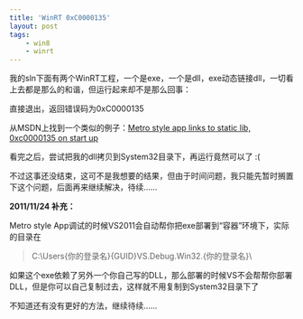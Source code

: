 ```yaml
---
title: 'WinRT 0xC0000135'
layout: post
tags:
    - win8
    - winrt
---
```


我的sln下面有两个WinRT工程，一个是exe，一个是dll，exe动态链接dll，一切看上去都是那么的和谐，但运行起来却不是那么回事：  

直接退出，返回错误码为0xC0000135

从MSDN上找到一个类似的例子：[Metro style app links to static lib, 0xc0000135 on start up](http://social.msdn.microsoft.com/Forums/en-US/winappswithnativecode/thread/dd42e972-414a-4809-a976-9ba91ec668ac)

看完之后，尝试把我的dll拷贝到System32目录下，再运行竟然可以了 :(

不过这事还没结束，这可不是我想要的结果，但由于时间问题，我只能先暂时搁置下这个问题，后面再来继续解决，待续……

**2011/11/24 补充：**  

Metro style App调试的时候VS2011会自动帮你把exe部署到“容器”环境下，实际的目录在  

> C:\Users\{你的登录名}\{GUID}VS.Debug.Win32.{你的登录名}\

如果这个exe依赖了另外一个你自己写的DLL，那么部署的时候VS不会帮帮你部署DLL，但是你可以自己复制过去，这样就不用复制到System32目录下了

不知道还有没有更好的方法，继续待续……